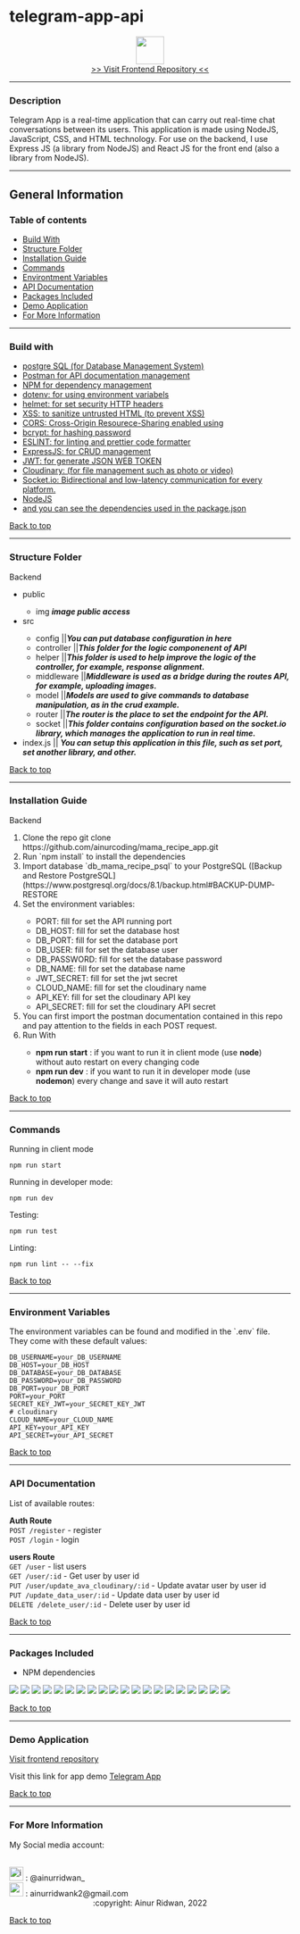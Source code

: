 
# telegram-app-api
<div align="center"><img src="https://cdn-icons-png.flaticon.com/512/2899/2899298.png" height="50" width="50"/></div>
<div align='center'><a href='https://github.com/ainurcoding/telegram-app-fe'> >> Visit Frontend Repository << </a></div>

<hr />

### Description

<p>Telegram App is a real-time application that can carry out real-time chat conversations between its users. This application is made using NodeJS, JavaScript, CSS, and HTML technology. For use on the backend, I use Express JS (a library from NodeJS) and React JS for the front end (also a library from NodeJS).
</p>
<hr/>

## General Information

### Table of contents
<ul id='table-of-contents'>
  <li><a href='#build-with'>Build With</a></li>
  <li><a href='#structure-folder'>Structure Folder</a></li>
  <li><a href='#installation-guide'>Installation Guide</a></li>
  <li><a href='#commands'>Commands</a></li>
  <li><a href='#env-variables'>Environtment Variables</a></li>
  <li><a href='#api-documentation'>API Documentation</a></li> 
  <li><a href='#packages-included'>Packages Included</a></li>
  <li><a href='#demo-application'>Demo Application</a></li>
  <li><a href='#for-more-information'>For More Information </a></li>
</ul>

<hr />

### Build with
<ul id='build-with'>
  <li><a href='https://www.postgresql.org/'>postgre SQL (for Database Management System)</a></li>
  <li><a href='https://www.postman.com/'>Postman for API documentation management</a></li>
  <li><a href='https://www.npmjs.com/'>NPM for dependency management</a></li>
  <li><a href='https://github.com/motdotla/dotenv'>dotenv: for using environment variabels</a></li>
  <li><a href='https://helmetjs.github.io/'>helmet: for set security HTTP headers</a></li>
  <li><a href='https://www.npmjs.com/package/xss'>XSS: to sanitize untrusted HTML (to prevent XSS)</a></li>
  <li><a href='https://github.com/expressjs/cors'>CORS: Cross-Origin Resourece-Sharing enabled using</a></li>
  <li><a href='https://github.com/kelektiv/node.bcrypt.js'>bcrypt: for hashing password</a></li>
  <li><a href='https://eslint.org/'>ESLINT: for linting and prettier code formatter</a></li>
  <li><a href='https://expressjs.com/'>ExpressJS: for CRUD management</a></li>
  <li><a href='https://jwt.io/'>JWT: for generate JSON WEB TOKEN</a></li>
  <li><a href='https://cloudinary.com/'>Cloudinary: (for file management such as photo or video)</a></li>
  <li><a href='https://socket.io/'>Socket.io: Bidirectional and low-latency communication for every platform.</a></li>
  <li><a href='https://nodejs.org/en/'>NodeJS</a></li>
  <li><a href='https://github.com/ainurcoding/mama_recipe_app/blob/master/backend/package.json'>and you can see the dependencies used in the package.json</a></li>
</ul>
<a href='#table-of-contents'>Back to top</a>
<hr />


### Structure Folder 
<p id='structure-folder'>Backend</p>
<ul>
  <li>public</li>
  <ul>
    <li>img <span><b><i>image public access</i></b></span></li>
  </ul>
  <li>src</li>
  <ul>
    <li>config ||<span><b><i>You can put database configuration in here</i></b></span></li>
    <li>controller ||<span><b><i>This folder for the logic componenent of API</i></b></span></li>
    <li>helper ||<span><b><i>This folder is used to help improve the logic of the controller, for example, response alignment.</i></b></span></li>
    <li>middleware ||<span><b><i>Middleware is used as a bridge during the routes API, for example, uploading images.</i></b></span></li>
    <li>model ||<span><b><i>Models are used to give commands to database manipulation, as in the crud example.</i></b></span></li>
    <li>router ||<span><b><i>The router is the place to set the endpoint for the API.</i></b></span></li>
    <li>socket ||<span><b><i>This folder contains configuration based on the socket.io library, which manages the application to run in real time.</i></b></span></li>
  </ul>
  <li>index.js || <span><b><i>You can setup this application in this file, such as set port, set another library, and other.</i></b></span></li>
</ul>
<a href='#table-of-contents'>Back to top</a>
<hr/>

### Installation Guide
<p id='installation-guide'>Backend</p>
<ol type="1">
  <li>Clone the repo git clone https://github.com/ainurcoding/mama_recipe_app.git</li>
  <li>Run `npm install` to install the dependencies</li>
  <li>Import database `db_mama_recipe_psql` to your PostgreSQL ([Backup and Restore PostgreSQL](https://www.postgresql.org/docs/8.1/backup.html#BACKUP-DUMP-RESTORE</li>
  <li>Set the environment variables:</li>
  <ul>
    <li>PORT: fill for set the API running port</li>
    <li>DB_HOST: fill for set the database host</li>
    <li>DB_PORT: fill for set the database port</li>
    <li>DB_USER: fill for set the database user</li>
    <li>DB_PASSWORD: fill for set the database password</li>
    <li>DB_NAME: fill for set the database name</li>
    <li>JWT_SECRET: fill for set the jwt secret</li>
    <li>CLOUD_NAME: fill for set the cloudinary name</li>
    <li>API_KEY: fill for set the cloudinary API key</li>
    <li>API_SECRET: fill for set the cloudinary API secret</li>
  </ul>
  <li>You can first import the postman documentation contained in this repo and pay attention to the fields in each POST request.
</li>
<li>Run With</li>
<ul>
  <li><b>npm run start</b> : if you want to run it in client mode (use <b>node</b>) without auto restart on every changing code</li>
  <li><b>npm run dev</b> : if you want to run it in developer mode (use <b>nodemon</b>) every change and save it will auto restart</li>
</ul>
</ol>
<a href='#table-of-contents'>Back to top</a>
<hr />

### Commands 

<p id='commands'>Running in client mode</p>

```
npm run start
```

Running in developer mode:

```
npm run dev
```

Testing:

```
npm run test
```

Linting:

```npm run lint -- --fix```

<a href='#table-of-contents'>Back to top</a>
<hr />

### Environment Variables

<p id='env-variables'>The environment variables can be found and modified in the `.env` file. They come with these default values:</p>

```
DB_USERNAME=your_DB_USERNAME
DB_HOST=your_DB_HOST
DB_DATABASE=your_DB_DATABASE
DB_PASSWORD=your_DB_PASSWORD
DB_PORT=your_DB_PORT
PORT=your_PORT
SECRET_KEY_JWT=your_SECRET_KEY_JWT
# cloudinary
CLOUD_NAME=your_CLOUD_NAME
API_KEY=your_API_KEY
API_SECRET=your_API_SECRET
```

<a href='#table-of-contents'>Back to top</a>
<hr />

### API Documentation

<p id='api-documentation'>List of available routes:</p>

**Auth Route**\
`POST /register` - register\
`POST /login` - login

**users Route**\
`GET /user` - list users\
`GET /user/:id` - Get user by user id\
`PUT /user/update_ava_cloudinary/:id` - Update avatar user by user id\
`PUT /update_data_user/:id` - Update data user by user id\
`DELETE /delete_user/:id` - Delete user by user id



<a href='#table-of-contents'>Back to top</a>
<hr />

### Packages Included

<ul id='packages-included'>
  <li><p>NPM dependencies</p></li>
</ul>


  ![](https://img.shields.io/badge/bcrypt-v5.0.1-blue)
  ![](https://img.shields.io/badge/body--parser-v1.19.2-blue)
  ![](https://img.shields.io/badge/cors-v2.8.5-blue)
  ![](https://img.shields.io/badge/dotenv-v16.0.0-blue)
  ![](https://img.shields.io/badge/express-v4.17.3-blue)
  ![](https://img.shields.io/badge/express--validator-v5.3.1-blue)
  ![](https://img.shields.io/badge/helmet-v5.0.2-blue)
  ![](https://img.shields.io/badge/pg-v8.7.3-blue)
  ![](https://img.shields.io/badge/multer-v1.4.4-blue)
  ![](https://img.shields.io/badge/xss--clean-v0.1.1-blue)
  ![](https://img.shields.io/badge/jsonwebtoken-v8.5.1-blue)
  ![](https://img.shields.io/badge/sweetalert-v2.1.2-blue)
  ![](https://img.shields.io/badge/reactstrap-v9.0.2-blue)
  ![](https://img.shields.io/badge/react-router-dom-v6.3.0-blue)
  ![](https://img.shields.io/badge/react-dom-v17.0.2-blue)
  ![](https://img.shields.io/badge/react-v17.0.2-blue)
  ![](https://img.shields.io/badge/jwt-decode-v3.1.2-blue)
  ![](https://img.shields.io/badge/axios-v0.26.1-blue)
  ![](https://img.shields.io/badge/bootstrap-v5.1.3-blue)
  ![](https://img.shields.io/badge/socket.io-4.5.3-blue)
  
<a href='#table-of-contents'>Back to top</a>
<hr />

### Demo Application
<p id='demo-application'><a href='https://github.com/ainurcoding/telegram-app-fe'>Visit frontend repository</a></p>
<p>Visit this link for app demo <a href='https://telegram-app-henna.vercel.app/'>Telegram App</a></p>

<a href='#table-of-contents'>Back to top</a>
<hr />

### For More Information
<p id='for-more-information'>My Social media account:</p> <br />
<div>
<img height="25" width="25" src='https://camo.githubusercontent.com/c9dacf0f25a1489fdbc6c0d2b41cda58b77fa210a13a886d6f99e027adfbd358/68747470733a2f2f6564656e742e6769746875622e696f2f537570657254696e7949636f6e732f696d616765732f7376672f696e7374616772616d2e737667' alt='ig-icon'></img><span> : @ainurridwan_</span>
</div>

<div>
<img height="25" width="25" src='https://camo.githubusercontent.com/4a3dd8d10a27c272fd04b2ce8ed1a130606f95ea6a76b5e19ce8b642faa18c27/68747470733a2f2f6564656e742e6769746875622e696f2f537570657254696e7949636f6e732f696d616765732f7376672f676d61696c2e737667' alt='gmail-icon'></img><span> : ainurridwank2@gmail.com</span>
</div>

<div align='center'>
:copyright: Ainur Ridwan, 2022
</div>

<a href='#table-of-contents'>Back to top</a>


